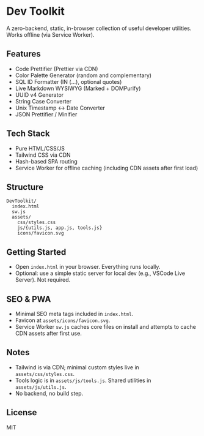 # Dev Toolkit

A zero-backend, static, in-browser collection of useful developer utilities. Works offline (via Service Worker).

## Features
- Code Prettifier (Prettier via CDN)
- Color Palette Generator (random and complementary)
- SQL ID Formatter (IN (...), optional quotes)
- Live Markdown WYSIWYG (Marked + DOMPurify)
- UUID v4 Generator
- String Case Converter
- Unix Timestamp ↔ Date Converter
- JSON Prettifier / Minifier

## Tech Stack
- Pure HTML/CSS/JS
- Tailwind CSS via CDN
- Hash-based SPA routing
- Service Worker for offline caching (including CDN assets after first load)

## Structure
```
DevToolkit/
  index.html
  sw.js
  assets/
    css/styles.css
    js/{utils.js, app.js, tools.js}
    icons/favicon.svg
```

## Getting Started
- Open `index.html` in your browser. Everything runs locally.
- Optional: use a simple static server for local dev (e.g., VSCode Live Server). Not required.

## SEO & PWA
- Minimal SEO meta tags included in `index.html`.
- Favicon at `assets/icons/favicon.svg`.
- Service Worker `sw.js` caches core files on install and attempts to cache CDN assets after first use.

## Notes
- Tailwind is via CDN; minimal custom styles live in `assets/css/styles.css`.
- Tools logic is in `assets/js/tools.js`. Shared utilities in `assets/js/utils.js`.
- No backend, no build step.

## License
MIT
